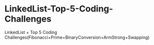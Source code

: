 # LinkedList-Top-5-Coding-Challenges
LinkedList + Top 5 Coding Challenges(Fibonacci+Prime+BinaryConversion+ArmStrong+Swapping)
